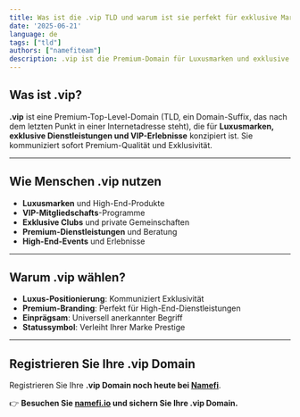 ```yaml
---
title: Was ist die .vip TLD und warum ist sie perfekt für exklusive Marken?
date: '2025-06-21'
language: de
tags: ["tld"]
authors: ["namefiteam"]
description: .vip ist die Premium-Domain für Luxusmarken und exklusive Dienstleistungen. Perfekt für VIP-Mitgliedschaften und High-End-Unternehmen.
---
```



## **Was ist .vip?**

**.vip** ist eine Premium-Top-Level-Domain (TLD, ein Domain-Suffix, das nach dem letzten Punkt in einer Internetadresse steht), die für **Luxusmarken, exklusive Dienstleistungen und VIP-Erlebnisse** konzipiert ist. Sie kommuniziert sofort Premium-Qualität und Exklusivität.

---

## **Wie Menschen .vip nutzen**

*   **Luxusmarken** und High-End-Produkte
*   **VIP-Mitgliedschafts**-Programme
*   **Exklusive Clubs** und private Gemeinschaften
*   **Premium-Dienstleistungen** und Beratung
*   **High-End-Events** und Erlebnisse

---

## **Warum .vip wählen?**

*   **Luxus-Positionierung**: Kommuniziert Exklusivität
*   **Premium-Branding**: Perfekt für High-End-Dienstleistungen
*   **Einprägsam**: Universell anerkannter Begriff
*   **Statussymbol**: Verleiht Ihrer Marke Prestige

---

## **Registrieren Sie Ihre .vip Domain**

Registrieren Sie Ihre **.vip Domain noch heute bei [Namefi](https://namefi.io)**.

👉 **Besuchen Sie [namefi.io](https://namefi.io) und sichern Sie Ihre .vip Domain.**